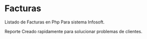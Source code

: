 Facturas
========

Listado de Facturas en Php Para sistema Infosoft.

Reporte Creado rapidamente para solucionar problemas de clientes.
